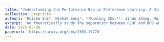 ```yaml
---
title: "Understanding the Performance Gap in Preference Learning: A Dichotomy of RLHF and DPO"
collection: preprints
authors: 'Ruizhe Shi*, Minhak Song*, **Runlong Zhou**, Zihan Zhang, Maryam Fazel, Simon S. Du'
excerpt: "We theoretically study the separation between RLHF and DPO when the optimization step is exact while the policy model and reward model are differently mis-specified, and when only finite samples are accessible."
date: 2025-05-26
paperurl: 'https://arxiv.org/abs/2505.19770'
---
```

